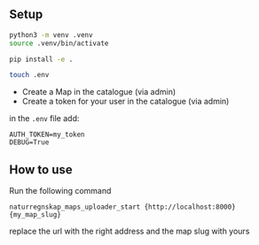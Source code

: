 

## Setup
```bash
python3 -m venv .venv
source .venv/bin/activate

pip install -e .

touch .env
```

- Create a Map in the catalogue (via admin)
- Create a token for your user in the catalogue (via admin)

in the `.env` file add:
```
AUTH_TOKEN=my_token
DEBUG=True
```

## How to use
Run the following command

```
naturregnskap_maps_uploader_start {http://localhost:8000} {my_map_slug}
```

replace the url with the right address and the map slug with yours

